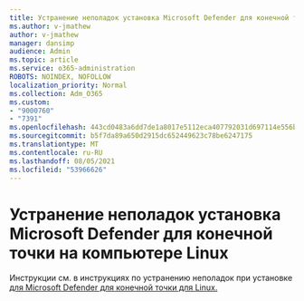 ```yaml
---
title: Устранение неполадок установка Microsoft Defender для конечной точки на компьютере Linux
ms.author: v-jmathew
author: v-jmathew
manager: dansimp
audience: Admin
ms.topic: article
ms.service: o365-administration
ROBOTS: NOINDEX, NOFOLLOW
localization_priority: Normal
ms.collection: Adm_O365
ms.custom:
- "9000760"
- "7391"
ms.openlocfilehash: 443cd0483a6dd7de1a8017e5112eca407792031d697114e556ba4521d282ef91
ms.sourcegitcommit: b5f7da89a650d2915dc652449623c78be6247175
ms.translationtype: MT
ms.contentlocale: ru-RU
ms.lasthandoff: 08/05/2021
ms.locfileid: "53966626"
---
```

# <a name="troubleshoot-installation-of-microsoft-defender-for-endpoint-on-a-linux-computer"></a>Устранение неполадок установка Microsoft Defender для конечной точки на компьютере Linux

Инструкции см. в инструкциях по устранению неполадок при установке [для Microsoft Defender для конечной точки для Linux.](https://go.microsoft.com/fwlink/?linkid=2144673)

